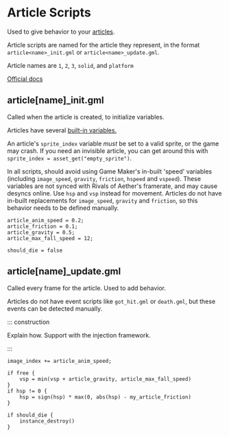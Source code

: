 # Article Scripts

Used to give behavior to your [articles](../../learning_path/articles.md).

Article scripts are named for the article they represent, in the format `article<name>_init.gml`
or `article<name>_update.gml`.

Article names are `1`, `2`, `3`, `solid`, and `platform`

[Official docs](https://rivalsofaether.com/articles/)

## article[name]_init.gml

Called when the article is created, to initialize variables.

Articles have several [built-in variables.](../../learning_path/articles.md#article-variables)

An article's `sprite_index` variable *must* be set to a valid sprite, or the game may crash. If you need an invisible
article, you can get around this with `sprite_index = asset_get("empty_sprite")`.

In all scripts, should avoid using Game Maker's in-built 'speed' variables
(including `image_speed`, `gravity`, `friction`, `hspeed` and `vspeed`). These variables are not synced with Rivals of
Aether's framerate, and may cause desyncs online. Use `hsp` and `vsp` instead for movement. Articles do not have
in-built replacements for `image_speed`, `gravity` and `friction`, so this behavior needs to be defined manually.

```gml
article_anim_speed = 0.2;
article_friction = 0.1;
article_gravity = 0.5;
article_max_fall_speed = 12;

should_die = false
```

## article[name]_update.gml

Called every frame for the article. Used to add behavior.

Articles do not have event scripts like `got_hit.gml` or `death.gml`, but these events can be detected manually.

::: construction

Explain how. Support with the injection framework.

:::

```gml
image_index += article_anim_speed;

if free {
    vsp = min(vsp + article_gravity, article_max_fall_speed)
}
if hsp != 0 {
    hsp = sign(hsp) * max(0, abs(hsp) - my_article_friction)
}

if should_die {
    instance_destroy()
}
```